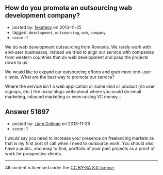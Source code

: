 ## How do you promote an outsourcing web development company?

- posted by: [feketegy](https://stackexchange.com/users/-1/29783-feketegy) on 2013-11-25
- tagged: `development`, `outsourcing`, `web`, `company`
- score: 1

<p>We do web development outsourcing from Romania. We rarely work with end-user businesses, instead we tried to align our service with companies from western countries that do web development and pass the projects down to us.</p>

<p>We would like to expand our outsourcing efforts and grab more end-user clients. What are the best way to promote our service?</p>

<p>Where the service isn't a web application or some kind or product (no user signups, etc.) like many blogs write about where you could do email marketing, inbound marketing or even raising VC money...</p>



## Answer 51897

- posted by: [Liam Dolman](https://stackexchange.com/users/-1/27824-liam-dolman) on 2013-11-26
- score: 1

<p>I would say you need to increase your presence on freelancing markets as that is my first port of call when I need to outsource work. You should also have a public, and easy to find, portfolio of your past projects as a proof of work for prospective clients.</p>




---

All content is licensed under the [CC BY-SA 3.0 license](https://creativecommons.org/licenses/by-sa/3.0/).
